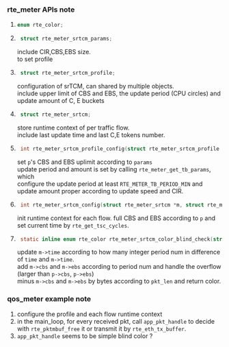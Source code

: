 ### rte_meter APIs note

1. ```c
   enum rte_color;
   ``` 
2. ```c
    struct rte_meter_srtcm_params;
    ``` 
    include CIR,CBS,EBS size.  
    to set profile
3. ```c
    struct rte_meter_srtcm_profile;
    ```
    configuration of srTCM, can shared by multiple objects.  
    include upper limit of CBS and EBS, the update period (CPU circles) and update amount of C, E buckets
4. ```c
    struct rte_meter_srtcm;
    ```
    store runtime context of per traffic flow.  
    include last update time and last C,E tokens number.
4. ```c
    int rte_meter_srtcm_profile_config(struct rte_meter_srtcm_profile *p, struct rte_meter_srtcm_params *params);
    ```
    set `p`'s CBS and EBS uplimit according to `params`  
    update period and amount is set by calling `rte_meter_get_tb_params`, which  
    configure the update period at least `RTE_METER_TB_PERIOD_MIN` and update amount proper according to update speed and CIR.  
5. ```c
    int rte_meter_srtcm_config(struct rte_meter_srtcm *m, struct rte_meter_srtcm_profile *p);
    ```
    init runtime context for each flow. full CBS and EBS according to `p` and set current time by `rte_get_tsc_cycles`.  
6. ```c
    static inline enum rte_color rte_meter_srtcm_color_blind_check(struct rte_meter_srtcm *m, struct rte_meter_srtcm_profile *p, uint64_t time, uint32_t pkt_len);
    ```
    update `m->time` according to how many integer period num in difference of `time` and `m->time`.   
    add `m->cbs` and `m->ebs` according to period num and handle the overflow (larger than `p->cbs`, `p->ebs`)  
    minus `m->cbs` and `m->ebs` by bytes according to `pkt_len` and return color.


### qos_meter example note
1. configure the profile and each flow runtime context 
2. in the main_loop, for every received pkt, call `app_pkt_handle` to decide with `rte_pktmbuf_free` it or transmit it by `rte_eth_tx_buffer`.
3. `app_pkt_handle` seems to be simple blind color ?